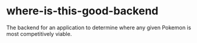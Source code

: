 # where-is-this-good-backend
The backend for an application to determine where any given Pokemon is most competitively viable.
